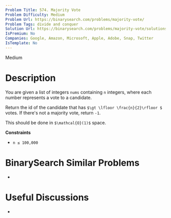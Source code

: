```yaml
---
Problem Title: 574. Majority Vote
Problem Difficulty: Medium
Problem Url: https://binarysearch.com/problems/majority-vote/
Problem Tags: divide and conquer
Solution Url: https://binarysearch.com/problems/majority-vote/solutions/
IsPremium: No
Companies: Google, Amazon, Microsoft, Apple, Adobe, Snap, Twitter
IsTemplate: No
---
```


<span style="color: ;">Medium</span>

# Description

You are given a list of integers `nums` containing `n` integers, where each number represents a vote to a candidate. 

Return the id of the candidate that has `$\gt \lfloor \frac{n}{2}\rfloor $` votes. If there's not a majority vote, return `-1`.

This should be done in `$\mathcal{O}(1)$` space.

**Constraints**

- `n ≤ 100,000`

# BinarySearch Similar Problems

- []()

# Useful Discussions

- []()
